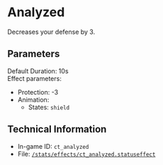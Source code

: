 # Analyzed

Decreases your defense by 3.

## Parameters

Default Duration: 10s  
Effect parameters:

- Protection: -3
- Animation:
  - States:  `shield`

## Technical Information

- In-game ID: `ct_analyzed`
- File: [`/stats/effects/ct_analyzed.statuseffect`](https://github.com/Ceterai/Enternia/blob/main/stats/effects/ct_analyzed.statuseffect)
